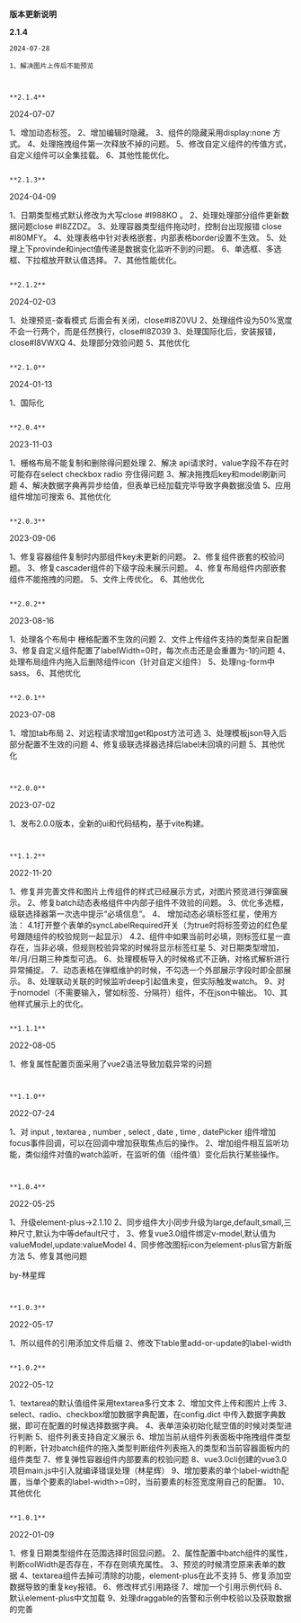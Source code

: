 **版本更新说明**


**2.1.4**  

```
2024-07-28

1、解决图片上传后不能预览



**2.1.4**  

```
2024-07-07

1、增加动态标签。
2、增加编辑时隐藏。
3、组件的隐藏采用display:none 方式。
4、处理拖拽组件第一次释放不掉的问题。
5、修改自定义组件的传值方式，自定义组件可以全集挂载。
6、其他性能优化。


```

**2.1.3**  

```
2024-04-09

1、日期类型格式默认修改为大写close #I988KO 。
2、处理处理部分组件更新数据问题close #I8ZZDZ。
3、处理容器类型组件拖动时，控制台出现报错 close #I80MFY。
4、处理表格中针对表格嵌套，内部表格border设置不生效。
5、处理上下provinde和inject值传递是数据变化监听不到的问题。
6、单选框、多选框、下拉框放开默认值选择。
7、其他性能优化。


```

**2.1.2**  

```
2024-02-03

1、处理预览-查看模式 后面会有关闭，close#I8Z0VU
2、处理组件设为50%宽度不会一行两个，而是任然换行，close#I8Z039
3、处理国际化后，安装报错，close#I8VWXQ
4、处理部分效验问题
5、其他优化


```

**2.1.0**  

```
2024-01-13

1、国际化

```

**2.0.4**  

```
2023-11-03

1、栅格布局不能复制和删除得问题处理
2、解决 api请求时，value字段不存在时可能存在select  checkbox radio 夯住得问题
3、解决拖拽后key和model刷新问题
4、解决数据字典再异步给值，但表单已经加载完毕导致字典数据没值
5、应用组件增加可搜索
6、其他优化

```

**2.0.3**  

```
2023-09-06

1、修复容器组件复制时内部组件key未更新的问题。
2、修复组件嵌套的校验问题。
3、修复cascader组件的下级字段未展示问题。
4、修复布局组件内部嵌套组件不能拖拽的问题。
5、文件上传优化。
6、其他优化

```

**2.0.2**  

```
2023-08-16

1、处理各个布局中 栅格配置不生效的问题
2、文件上传组件支持的类型来自配置
3、修复自定义组件配置了labelWidth=0时，每次点击还是会重置为-1的问题
4、处理布局组件内拖入后删除组件icon（针对自定义组件）
5、处理ng-form中sass。
6、其他优化

```

**2.0.1**  

```
2023-07-08

1、增加tab布局
2、对远程请求增加get和post方法可选
3、处理模板json导入后部分配置不生效的问题
4、修复级联选择器选择后label未回填的问题
5、其他优化

```


**2.0.0**  

```
2023-07-02

1、发布2.0.0版本，全新的ui和代码结构，基于vite构建。

```


**1.1.2**  

```
2022-11-20

1、修复并完善文件和图片上传组件的样式已经展示方式，对图片预览进行弹窗展示。
2、修复batch动态表格组件中内部子组件不效验的问题。
3、优化多选框，级联选择器第一次选中提示“必填信息”。
4、 增加动态必填标签红星，使用方法：
	4.1打开整个表单的syncLabelRequired开关（为true时将标签旁边的红色星号跟随组件的校验规则一起显示）
	4.2、组件中如果当前时必填，则标签红星一直存在，当非必填，但规则校验异常的时候将显示标签红星
5、对日期类型增加，年/月/日期三种类型可选。
6、处理模板导入的时候格式不正确，对格式解析进行异常捕捉。
7、动态表格在弹框维护的时候，不勾选一个外部展示字段时即全部展示。
8、处理联动关联的时候监听deep引起值未变，但实际触发watch。
9、对于nomodel（不需要输入，譬如标签、分隔符）组件，不在json中输出。
10、其他样式展示上的优化。

```

**1.1.1**  

```
2022-08-05

1、修复属性配置页面采用了vue2语法导致加载异常的问题

```


**1.1.0**  

```
2022-07-24

1、对 input , textarea , number , select , date , time , datePicker 组件增加focus事件回调，可以在回调中增加获取焦点后的操作。
2、增加组件相互监听功能，类似组件对值的watch监听，在监听的值（组件值）变化后执行某些操作。

```


**1.0.4**  

```
2022-05-25

1、升级element-plus->2.1.10
2、同步组件大小同步升级为large,default,small,三种尺寸,默认为中等default尺寸，
3、修复vue3.0组件绑定v-model,默认值为valueModel,update:valueModel
4、同步修改图标icon为element-plus官方新版方法
5、修复其他问题

by-林星辉
```


**1.0.3**  

```
2022-05-17

1、所以组件的引用添加文件后缀
2、修改下table里add-or-update的label-width

```

**1.0.2**  

```
2022-05-12

1、textarea的默认值组件采用textarea多行文本
2、增加文件上传和图片上传
3、select、radio、checkbox增加数据字典配置，在config.dict 中传入数据字典数据，即可在配置的时候选择数据字典。
4、表单渲染初始化赋空值的时候对类型进行判断
5、组件列表支持自定义展示
6、增加当前从组件列表面板中拖拽组件类型的判断，针对batch组件的拖入类型判断组件列表拖入的类型和当前容器面板内的组件类型
7、修复弹性容器组件内部要素的校验问题
8、vue3.0cli创建的vue3.0项目main.js中引入就编译错误处理（林星辉）
9、增加要素的单个label-width配置，当单个要素的label-width>=0时，当前要素的标签宽度用自己的配置。
10、其他优化

```

**1.0.1**  

```
2022-01-09

1、修复日期类型组件在范围选择时回显问题。
2、属性配置中batch组件的属性，判断colWidth是否存在，不存在则填充属性。
3、预览的时候清空原来表单的数据
4、textarea组件去掉可清除的功能，element-plus在此不支持
5、修复添加空数据导致的重复key报错。
6、修改样式引用路径
7、增加一个引用示例代码
8、默认element-plus中文加载
9、处理draggable的告警和示例中校验以及获取数据的完善

```
